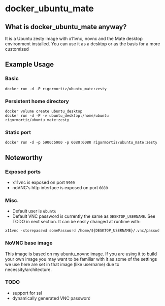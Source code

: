 # docker_ubuntu_mate

## What is docker_ubuntu_mate anyway?

It is a Ubuntu zesty  image with x11vnc, novnc and the Mate desktop environment installed. You can use it as a desktop or as the basis for a more customized

## Example Usage

### Basic

```
docker run -d -P rigormortiz/ubuntu_mate:zesty
```

### Persistent home directory

```
docker volume create ubuntu_desktop
docker run -d -P -v ubuntu_desktop:/home/ubuntu rigormortiz/ubuntu_mate:zesty
```
### Static port

```
docker run -d -p 5900:5900 -p 6080:6080 rigormortiz/ubuntu_mate:zesty
```

## Noteworthy

### Exposed ports

- x11vnc is exposed on port `5900`
- noVNC's http interface is exposed on port `6080`

### Misc.
- Default user is `ubuntu`
- Default VNC password is currently the same as `DESKTOP_USERNAME`. See TODO in next section. It can be easily changed at runtime with:

```
x11vnc -storepasswd somePassword /home/${DESKTOP_USERNAME}/.vnc/passwd
```

### NoVNC base image
This image is based on my ubuntu_novnc image. If you are using it to build your own image you may want to be familiar with it as some of the settings we use here are set in that image (like username) due to necessity/architecture.

### TODO

- support for ssl
- dynamically generated VNC password
